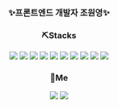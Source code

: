 <div align="center">

  ### ✨프론트엔드 개발자 조원영✨

### ⛏️Stacks

<img src="https://img.shields.io/badge/html5-%23E34F26.svg?&style=for-the-badge&logo=html5&logoColor=white" /> <img src="https://img.shields.io/badge/css3-%231572B6.svg?&style=for-the-badge&logo=css3&logoColor=white" />
<img src="https://img.shields.io/badge/javascript-%23F7DF1E.svg?&style=for-the-badge&logo=javascript&logoColor=black" />
<img src="https://img.shields.io/badge/react-%2361DAFB.svg?&style=for-the-badge&logo=react&logoColor=black" />
<img src="https://img.shields.io/badge/redux-%23764ABC.svg?&style=for-the-badge&logo=redux&logoColor=white" />
<img src="https://img.shields.io/badge/Recoil-FD2251?style=for-the-badge&logo=Recoil&logoColor=white%22/%3E" />
<img src="https://img.shields.io/badge/styled--components-%23DB7093.svg?&style=for-the-badge&logo=styled-components&logoColor=white" />
<img src="https://img.shields.io/badge/bootstrap-%237952B3.svg?&style=for-the-badge&logo=bootstrap&logoColor=white" />
<img src="https://img.shields.io/badge/jquery-%230769AD.svg?&style=for-the-badge&logo=jquery&logoColor=white" />
<img src="https://img.shields.io/badge/figma-%23F24E1E.svg?&style=for-the-badge&logo=figma&logoColor=white" />


### 📌Me
<a href="https://velog.io/@wswy17" target="_blank"><img src="https://img.shields.io/badge/Velog-20c997?style=for-the-badge&logo=Vimeo&logoColor=white"/></a>
<a href="mailto:wswy17@gmail.com" target="_blank"><img src="https://img.shields.io/badge/gmail-%23EA4335.svg?&style=for-the-badge&logo=gmail&logoColor=white" /></a>

</div>

<!--
[![Top Langs](https://github-readme-stats.vercel.app/api/top-langs/?username=JoWonYeong&layout=compact)](https://github.com/delay-100/github-readme-stats)

![JoWonYeong's GitHub stats](https://github-readme-stats.vercel.app/api?username=JoWonYeong&theme=flag-india&show_icons=true)
typescript 뱃지
<img src="https://img.shields.io/badge/typescript-%233178C6.svg?&style=for-the-badge&logo=typescript&logoColor=white" />
-->
